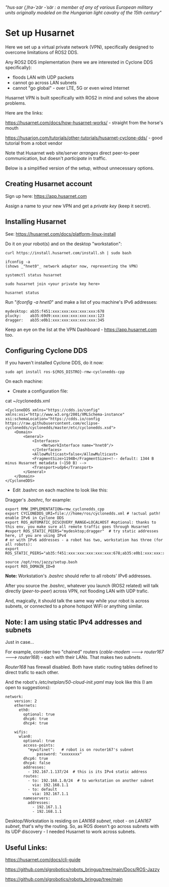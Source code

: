 _"hus·​sar (ˌ)hə-ˈzär  -ˈsär : a member of any of various European military units originally modeled on the Hungarian light cavalry of the 15th century"_

# Set up Husarnet

Here we set up a virtual private network (VPN), specifically designed to overcome limitations of ROS2 DDS.

Any ROS2 DDS implementation (here we are interested in Cyclone DDS specifically):

- floods LAN with UDP packets
- cannot go across LAN subnets
- cannot "go global" - over LTE, 5G or even wired Internet

Husarnet VPN is built specifically with ROS2 in mind and solves the above problems.

Here are the links:

https://husarnet.com/docs/how-husarnet-works/ - straight from the horse's mouth

https://husarion.com/tutorials/other-tutorials/husarnet-cyclone-dds/ - good tutorial from a robot vendor

Note that Husarnet web site/server _arranges_ direct peer-to-peer communication, but doesn't _participate_ in traffic.

Below is a simplified version of the setup, without unnecessary options.

## Creating Husarnet account

Sign up here: https://app.husarnet.com

Assign a name to your new VPN and get a _private key_ (keep it secret).

## Installing Husarnet

See: https://husarnet.com/docs/platform-linux-install

Do it on your robot(s) and on the desktop "workstation":
```
curl https://install.husarnet.com/install.sh | sudo bash

ifconfig -a
(shows _"hnet0"_ network adapter now, representing the VPN)

systemctl status husarnet

sudo husarnet join <your private key here>

husarnet status
```
Run "_ifconfig -a hnet0_" and make a list of you machine's IPv6 addresses:
```
mydesktop: ab35:f451:xxx:xxx:xxx:xxx:xxx:678
plucky:    ab35:69d9:xxx:xxx:xxx:xxx:xxx:123
dragger:   ab35:e0b1:xxx:xxx:xxx:xxx:xxx:345
```
Keep an eye on the list at the VPN Dashboard - https://app.husarnet.com too.

## Configuring Cyclone DDS

If you haven't installed Cyclone DDS, do it now:
```
sudo apt install ros-${ROS_DISTRO}-rmw-cyclonedds-cpp
```
On each machine:

- Create a configuration file:

cat ~/cyclonedds.xml
```
<CycloneDDS xmlns="https://cdds.io/config" xmlns:xsi="http://www.w3.org/2001/XMLSchema-instance" xsi:schemaLocation="https://cdds.io/config https://raw.githubusercontent.com/eclipse-cyclonedds/cyclonedds/master/etc/cyclonedds.xsd">
    <Domain>
        <General>
            <Interfaces>
                <NetworkInterface name="hnet0"/>
            </Interfaces>
            <AllowMulticast>false</AllowMulticast>
            <FragmentSize>1194B</FragmentSize><!-- default: 1344 B minus Husarnet metadata (~150 B) -->
            <Transport>udp6</Transport>
        </General>      
    </Domain>
</CycloneDDS>
```
- Edit .bashrc on each machine to look like this:

Dragger's _.bashrc_, for example:
```
export RMW_IMPLEMENTATION=rmw_cyclonedds_cpp
export CYCLONEDDS_URI=file:///home/ros/cyclonedds.xml # !actual path! enable IPv6 in Cyclone DDS
export ROS_AUTOMATIC_DISCOVERY_RANGE=LOCALHOST #optional: thanks to this env, you make sure all remote traffic goes through Husarnet
#export ROS_STATIC_PEERS="mydesktop;dragger"  # try static addresses here, if you are using IPv4
# or with IPv6 addresses - a robot has two, workstation has three (for all robots):
export ROS_STATIC_PEERS="ab35:f451:xxx:xxx:xxx:xxx:xxx:678;ab35:e0b1:xxx:xxx:xxx:xxx:xxx:345"

source /opt/ros/jazzy/setup.bash
export ROS_DOMAIN_ID=0
```
**Note:** Workstation's _.bashrc_ should refer to all robots' IPv6 addresses.

After you source the _.bashrc_, whatever you launch (ROS2 related) will talk directly (_peer-to-peer_) across VPN, not flooding LAN with UDP trafic.

And, magically, it should talk the same way while your robot is across subnets, or connected to a phone hotspot WiFi or anything similar.

## Note: I am using static IPv4 addresses and subnets

Just in case...

For example, consider two "chained" routers (_cable-modem ---> router167 ---> router168_) - each with their LANs. That makes two _subnets_.

_Router168_ has firewall disabled. Both have static routing tables defined to direct trafic to each other.

And the robot's _/etc/netplan/50-cloud-init.yaml_ may look like this (I am open to suggestions):
```
network:
    version: 2
    ethernets:
      eth0:
        optional: true
        dhcp6: true
        dhcp4: true

    wifis:
      wlan0:
        optional: true
        access-points:
          "mywifinet":   # robot is on router167's subnet
              password: "xxxxxxxx"
        dhcp6: true
        dhcp4: false
        addresses:
          - 192.167.1.137/24  # this is its IPv4 static address
        routes:
          - to: 192.168.1.0/24  # to workstation on another subnet
            via: 192.168.1.1
          - to: default
            via: 192.167.1.1
        nameservers:
          addresses:
            - 192.167.1.1
            - 192.168.1.1
```

Desktop/Workstation is residing on _LAN168 subnet_, robot - on _LAN167 subnet_, that's why the routing. So, as ROS doesn't go across subnets with its UDP discovery - I needed Husarnet to work across subnets.

## Useful Links:

https://husarnet.com/docs/cli-guide

https://github.com/slgrobotics/robots_bringup/tree/main/Docs/ROS-Jazzy

https://github.com/slgrobotics/robots_bringup/tree/main

